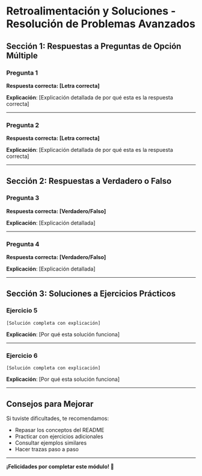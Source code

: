 # Retroalimentación y Soluciones - Resolución de Problemas Avanzados

## Sección 1: Respuestas a Preguntas de Opción Múltiple

### Pregunta 1
**Respuesta correcta: [Letra correcta]**

**Explicación**: [Explicación detallada de por qué esta es la respuesta correcta]

---

### Pregunta 2
**Respuesta correcta: [Letra correcta]**

**Explicación**: [Explicación detallada de por qué esta es la respuesta correcta]

---

## Sección 2: Respuestas a Verdadero o Falso

### Pregunta 3
**Respuesta correcta: [Verdadero/Falso]**

**Explicación**: [Explicación detallada]

---

### Pregunta 4
**Respuesta correcta: [Verdadero/Falso]**

**Explicación**: [Explicación detallada]

---

## Sección 3: Soluciones a Ejercicios Prácticos

### Ejercicio 5

```
[Solución completa con explicación]
```

**Explicación**: [Por qué esta solución funciona]

---

### Ejercicio 6

```
[Solución completa con explicación]
```

**Explicación**: [Por qué esta solución funciona]

---

## Consejos para Mejorar

Si tuviste dificultades, te recomendamos:
- Repasar los conceptos del README
- Practicar con ejercicios adicionales
- Consultar ejemplos similares
- Hacer trazas paso a paso

---

**¡Felicidades por completar este módulo! 🚀**
